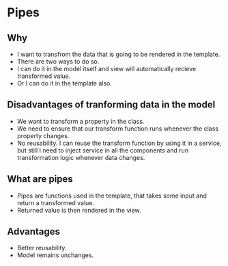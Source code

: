 # Pipes

## Why

- I want to transfrom the data that is going to be rendered in the template.
- There are two ways to do so.
- I can do it in the model itself and view will automatically recieve transformed value.
- Or I can do it in the template also.

## Disadvantages of tranforming data in the model

- We want to transform a property in the class.
- We need to ensure that our transform function runs whenever the class property changes.
- No reusability. I can reuse the transform function by using it in a service, but still I need to inject service in all the
  components and run transformation logic whenever data changes.

## What are pipes

- Pipes are functions used in the template, that takes some input and return a transformed value.
- Returned value is then rendered in the view.

## Advantages

- Better reusability.
- Model remains unchanges.
